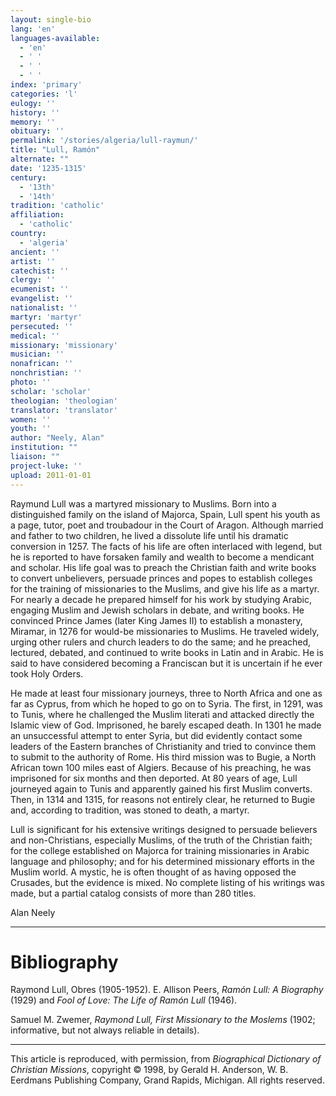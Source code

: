 ```yaml
---
layout: single-bio
lang: 'en'
languages-available:
  - 'en'
  - ' '
  - ' '
  - ' '
index: 'primary'
categories: 'l'
eulogy: ''
history: ''
memory: ''
obituary: ''
permalink: '/stories/algeria/lull-raymun/'
title: "Lull, Ramón"
alternate: ""
date: '1235-1315'
century:
  - '13th'
  - '14th'
tradition: 'catholic'
affiliation:
  - 'catholic'
country:
  - 'algeria'
ancient: ''
artist: ''
catechist: ''
clergy: ''
ecumenist: ''
evangelist: ''
nationalist: ''
martyr: 'martyr'
persecuted: ''
medical: ''
missionary: 'missionary'
musician: ''
nonafrican: ''
nonchristian: ''
photo: ''
scholar: 'scholar'
theologian: 'theologian'
translator: 'translator'
women: ''
youth: ''
author: "Neely, Alan"
institution: ""
liaison: ""
project-luke: ''
upload: 2011-01-01
---
```




Raymund Lull was a martyred missionary to Muslims. Born into a distinguished family on the island of Majorca, Spain, Lull spent his youth as a page, tutor, poet and troubadour in the Court of Aragon. Although married and father to two children, he lived a dissolute life until his dramatic conversion in 1257. The facts of his life are often interlaced with legend, but he is reported to have forsaken family and wealth to become a mendicant and scholar. His life goal was to preach the Christian faith and write books to convert unbelievers, persuade princes and popes to establish colleges for the training of missionaries to the Muslims, and give his life as a martyr. For nearly a decade he prepared himself for his work by studying Arabic, engaging Muslim and Jewish scholars in debate, and writing books. He convinced Prince James (later King James II) to establish a monastery, Miramar, in 1276 for would-be missionaries to Muslims. He traveled widely, urging other rulers and church leaders to do the same; and he preached, lectured, debated, and continued to write books in Latin and in Arabic. He is said to have considered becoming a Franciscan but it is uncertain if he ever took Holy Orders.

He made at least four missionary journeys, three to North Africa and one as far as Cyprus, from which he hoped to go on to Syria. The first, in 1291, was to Tunis, where he challenged the Muslim literati and attacked directly the Islamic view of God. Imprisoned, he barely escaped death. In 1301 he made an unsuccessful attempt to enter Syria, but did evidently contact some leaders of the Eastern branches of Christianity and tried to convince them to submit to the authority of Rome. His third mission was to Bugie, a North African town 100 miles east of Algiers. Because of his preaching, he was imprisoned for six months and then deported. At 80 years of age, Lull journeyed again to Tunis and apparently gained his first Muslim converts. Then, in 1314 and 1315, for reasons not entirely clear, he returned to Bugie and, according to tradition, was stoned to death, a martyr.

Lull is significant for his extensive writings designed to persuade believers and non-Christians, especially Muslims, of the truth of the Christian faith; for the college established on Majorca for training missionaries in Arabic language and philosophy; and for his determined missionary efforts in the Muslim world. A mystic, he is often thought of as having opposed the Crusades, but the evidence is mixed. No complete listing of his writings was made, but a partial catalog consists of more than 280 titles.

Alan Neely

---

# Bibliography

Raymond Lull, Obres (1905-1952). E. Allison Peers, *Ramón Lull: A Biography* (1929) and *Fool of Love: The Life of Ramón Lull* (1946).

Samuel M. Zwemer, *Raymond Lull, First Missionary to the Moslems* (1902; informative, but not always reliable in details).

---

This article is reproduced, with permission, from *Biographical Dictionary of Christian Missions*, copyright © 1998, by Gerald H. Anderson, W. B. Eerdmans Publishing Company, Grand Rapids, Michigan. All rights reserved.
